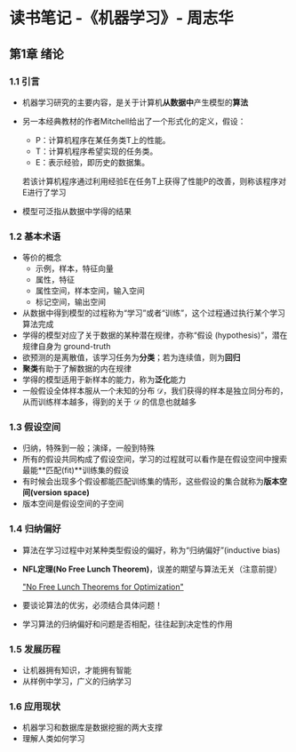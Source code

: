 # 读书笔记 -《机器学习》- 周志华

## 第1章 绪论

### 1.1 引言

- 机器学习研究的主要内容，是关于计算机**从数据中**产生模型的**算法** 

- 另一本经典教材的作者Mitchell给出了一个形式化的定义，假设：

  - P：计算机程序在某任务类T上的性能。
  - T：计算机程序希望实现的任务类。
  - E：表示经验，即历史的数据集。

  若该计算机程序通过利用经验E在任务T上获得了性能P的改善，则称该程序对E进行了学习

- 模型可泛指从数据中学得的结果

### 1.2 基本术语

- 等价的概念
  - 示例，样本，特征向量
  - 属性，特征
  - 属性空间，样本空间，输入空间
  - 标记空间，输出空间
- 从数据中得到模型的过程称为“学习”或者“训练”，这个过程通过执行某个学习算法完成
- 学得的模型对应了关于数据的某种潜在规律，亦称“假设 (hypothesis)”，潜在规律自身为 ground-truth
- 欲预测的是离散值，该学习任务为**分类**；若为连续值，则为**回归** 
- **聚类**有助于了解数据的内在规律
- 学得的模型适用于新样本的能力，称为**泛化**能力
- 一般假设全体样本服从一个未知的分布 $\mathcal D$，我们获得的样本是独立同分布的，从而训练样本越多，得到的关于 $\mathcal D$ 的信息也就越多

### 1.3 假设空间

- 归纳，特殊到一般；演绎，一般到特殊
- 所有的假设共同构成了假设空间，学习的过程就可以看作是在假设空间中搜索最能**匹配(fit)**训练集的假设
- 有时候会出现多个假设都能匹配训练集的情形，这些假设的集合就称为**版本空间(version space)** 
- 版本空间是假设空间的子空间

### 1.4 归纳偏好

- 算法在学习过程中对某种类型假设的偏好，称为“归纳偏好”(inductive bias)

- **NFL定理(No Free Lunch Theorem)**，误差的期望与算法无关（注意前提）

  ["No Free Lunch Theorems for Optimization"](http://ti.arc.nasa.gov/m/profile/dhw/papers/78.pdf)

- 要谈论算法的优劣，必须结合具体问题！

- 学习算法的归纳偏好和问题是否相配，往往起到决定性的作用

### 1.5 发展历程

- 让机器拥有知识，才能拥有智能
- 从样例中学习，广义的归纳学习

### 1.6 应用现状

- 机器学习和数据库是数据挖掘的两大支撑
- 理解人类如何学习
